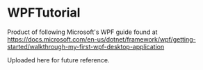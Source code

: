 # WPFTutorial
Product of following Microsoft's WPF guide found at https://docs.microsoft.com/en-us/dotnet/framework/wpf/getting-started/walkthrough-my-first-wpf-desktop-application

Uploaded here for future reference. 
